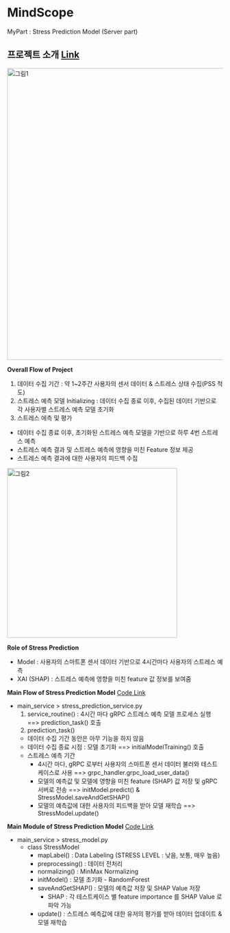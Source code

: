 # MindScope
MyPart : Stress Prediction Model (Server part)

## 프로젝트 소개 [Link](http://haesookim.info/MindScope/index.html)


<img width="682" alt="그림1" src="https://user-images.githubusercontent.com/25919167/97527692-47f44100-19ef-11eb-81be-3b6e5be516d6.png">

**Overall Flow of Project**

1) 데이터 수집 기간 : 약 1~2주간 사용자의 센서 데이터 & 스트레스 상태 수집(PSS 척도)
2) 스트레스 예측 모델 Initializing : 데이터 수집 종료 이후, 수집된 데이터 기반으로 각 사용자별 스트레스 예측 모델 초기화
3) 스트레스 에측 및 평가
  - 데이터 수집 종료 이후, 초기화된 스트레스 예측 모델을 기반으로 하루 4번 스트레스 예측
  - 스트레스 예측 결과 및 스트레스 예측에 영향을 미친 Feature 정보 제공
  - 스트레스 예측 결과에 대한 사용자의 피드백 수집
  <img width="397" alt="그림2" src="https://user-images.githubusercontent.com/25919167/97528300-b84f9200-19f0-11eb-9c73-b0da491c18a9.png">

**Role of Stress Prediction**

- Model : 사용자의 스마트폰 센서 데이터 기반으로 4시간마다 사용자의 스트레스 예측
- XAI (SHAP) : 스트레스 예측에 영향을 미친 feature 값 정보를 보여줌

**Main Flow of Stress Prediction Model** [Code Link](https://github.com/sy2399/MindScope/blob/master/main_service/stress_prediction_service.py)

- main_service > stress_prediction_service.py
  1) service_routine() : 4시간 마다 gRPC 스트레스 예측 모델 프로세스 실행  ==> prediction_task() 호출
  2) prediction_task()
    - 데이터 수집 기간 동안은 아무 기능을 하지 않음
    - 데이터 수집 종료 시점 : 모델 초기화 ==> initialModelTraining() 호출
    - 스트레스 예측 기간 
      - 4시간 마다, gRPC 로부터 사용자의 스마트폰 센서 데이터 불러와 테스트 케이스로 사용 ==> grpc_handler.grpc_load_user_data()
      - 모델의 예측값 및 모델에 영향을 미친 feature (SHAP) 값 저장 및 gRPC 서버로 전송 ==> initModel.predict() & StressModel.saveAndGetSHAP()
      - 모델의 예측값에 대한 사용자의 피드백을 받아 모델 재학습 ==> StressModel.update()

**Main Module of Stress Prediction Model** [Code Link](https://github.com/sy2399/MindScope/blob/master/main_service/stress_model.py)

- main_service > stress_model.py
  - class StressModel
    - mapLabel() : Data Labeling (STRESS LEVEL : 낮음, 보통, 매우 높음)
    - preprocessing() : 데이터 전처리
    - normalizing() : MinMax Normalizing 
    - initModel() : 모델 초기화 - RandomForest
    - saveAndGetSHAP() : 모델의 예측값 저장 및 SHAP Value 저장
      - SHAP : 각 테스트케이스 별 feature importance 를 SHAP Value 로 파악 가능
    - update() : 스트레스 예측값에 대한 유저의 평가를 받아 데이터 업데이트 & 모델 재학습
